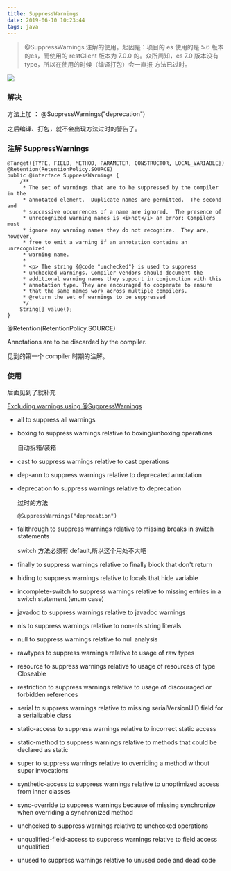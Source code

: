 ```yaml
---
title: SuppressWarnings
date: 2019-06-10 10:23:44
tags: java
---
```



> @SuppressWarnings 注解的使用。起因是：项目的 es 使用的是 5.6 版本的es，而使用的 restClient 版本为 7.0.0 的。众所周知，es 7.0 版本没有 type，所以在使用的时候（编译打包）会一直报 方法已过时。

![](https://beer-1256523277.cos.ap-shanghai.myqcloud.com/beer/blog/20190610102702_es_deprecated.png)


### 解决

方法上加 ： @SuppressWarnings("deprecation")

之后编译、打包，就不会出现方法过时的警告了。

<!--more-->
### 注解 SuppressWarnings

```
@Target({TYPE, FIELD, METHOD, PARAMETER, CONSTRUCTOR, LOCAL_VARIABLE})
@Retention(RetentionPolicy.SOURCE)
public @interface SuppressWarnings {
    /**
     * The set of warnings that are to be suppressed by the compiler in the
     * annotated element.  Duplicate names are permitted.  The second and
     * successive occurrences of a name are ignored.  The presence of
     * unrecognized warning names is <i>not</i> an error: Compilers must
     * ignore any warning names they do not recognize.  They are, however,
     * free to emit a warning if an annotation contains an unrecognized
     * warning name.
     *
     * <p> The string {@code "unchecked"} is used to suppress
     * unchecked warnings. Compiler vendors should document the
     * additional warning names they support in conjunction with this
     * annotation type. They are encouraged to cooperate to ensure
     * that the same names work across multiple compilers.
     * @return the set of warnings to be suppressed
     */
    String[] value();
}
```

@Retention(RetentionPolicy.SOURCE)

Annotations are to be discarded by the compiler.

见到的第一个 compiler 时期的注解。


### 使用

后面见到了就补充

[Excluding warnings using @SuppressWarnings](https://www.ibm.com/support/knowledgecenter/en/SSQ2R2_9.5.1/org.eclipse.jdt.doc.user/tasks/task-suppress_warnings.htm)
- all to suppress all warnings

- boxing to suppress warnings relative to boxing/unboxing operations

    自动拆箱/装箱

- cast to suppress warnings relative to cast operations
- dep-ann to suppress warnings relative to deprecated annotation
- deprecation to suppress warnings relative to deprecation

    过时的方法
    
    ```
    @SuppressWarnings("deprecation")
    ```

- fallthrough to suppress warnings relative to missing breaks in switch statements

    switch 方法必须有 default,所以这个用处不大吧 

- finally to suppress warnings relative to finally block that don't return
- hiding to suppress warnings relative to locals that hide variable
- incomplete-switch to suppress warnings relative to missing entries in a switch statement (enum case)
- javadoc to suppress warnings relative to javadoc warnings
- nls to suppress warnings relative to non-nls string literals
- null to suppress warnings relative to null analysis
- rawtypes to suppress warnings relative to usage of raw types
- resource to suppress warnings relative to usage of resources of type Closeable
- restriction to suppress warnings relative to usage of discouraged or forbidden references
- serial to suppress warnings relative to missing serialVersionUID field for a serializable class
- static-access to suppress warnings relative to incorrect static access
- static-method to suppress warnings relative to methods that could be declared as static
- super to suppress warnings relative to overriding a method without super invocations
- synthetic-access to suppress warnings relative to unoptimized access from inner classes
- sync-override to suppress warnings because of missing synchronize when overriding a synchronized method
- unchecked to suppress warnings relative to unchecked operations
- unqualified-field-access to suppress warnings relative to field access unqualified
- unused to suppress warnings relative to unused code and dead code

